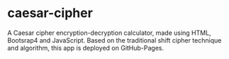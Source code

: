# caesar-cipher
A Caesar cipher encryption-decryption calculator, made using HTML, Bootsrap4 and JavaScript. Based on the traditional shift cipher technique and algorithm, this app is deployed on GitHub-Pages.
